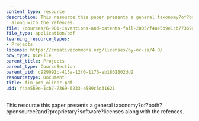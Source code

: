 ```yaml
---
content_type: resource
description: This resource this paper presents a general taxonomy?of?both?opensource?and?proprietary?software?licenses
  along with the refences.
file: /courses/6-901-inventions-and-patents-fall-2005/f4ae5b9e1cb773696233e589c5c31621_fin_pro_oliner.pdf
file_type: application/pdf
learning_resource_types:
- Projects
license: https://creativecommons.org/licenses/by-nc-sa/4.0/
ocw_type: OCWFile
parent_title: Projects
parent_type: CourseSection
parent_uid: c929091c-413a-12f0-1176-eb1861802dd2
resourcetype: Document
title: fin_pro_oliner.pdf
uid: f4ae5b9e-1cb7-7369-6233-e589c5c31621
---
```

This resource this paper presents a general taxonomy?of?both?opensource?and?proprietary?software?licenses along with the refences.